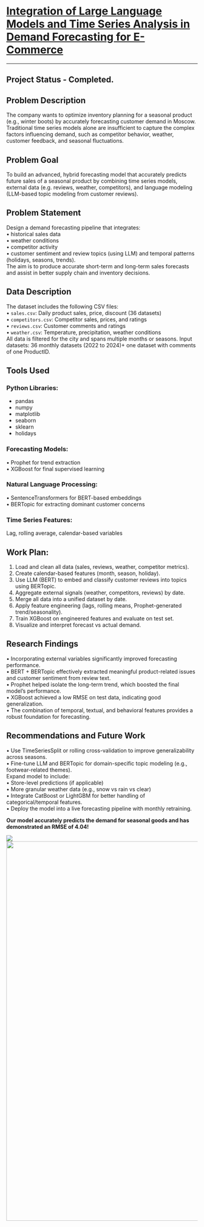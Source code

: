 # [Integration of Large Language Models and Time Series Analysis in Demand Forecasting for E-Commerce](https://github.com/)
________
## Project Status - Completed.

## Problem Description


The company wants to optimize inventory planning for a seasonal product (e.g., winter boots) by accurately forecasting customer demand in Moscow. Traditional time series models alone are insufficient to capture the complex factors influencing demand, such as competitor behavior, weather, customer feedback, and seasonal fluctuations.

## Problem Goal

To build an advanced, hybrid forecasting model that accurately predicts future sales of a seasonal product by combining time series models, external data (e.g. reviews, weather, competitors), and language modeling (LLM-based topic modeling from customer reviews).

## Problem Statement


Design a demand forecasting pipeline that integrates:\
	•	historical sales data\
	•	weather conditions\
	•	competitor activity\
	•	customer sentiment and review topics (using LLM) and temporal patterns (holidays, seasons, trends).\
The aim is to produce accurate short-term and long-term sales forecasts and assist in better supply chain and inventory decisions.

## Data Description

The dataset includes the following CSV files:\
	•	`sales.csv`: Daily product sales, price, discount (36 datasets)\
	•	`competitors.csv`: Competitor sales, prices, and ratings\
	•	`reviews.csv`: Customer comments and ratings\
	•	`weather.csv`: Temperature, precipitation, weather conditions\
	All data is filtered for the city and spans multiple months or seasons.
    Input datasets: 36 monthly datasets (2022 to 2024)+ one dataset with comments of one ProductID.

## Tools Used
### Python Libraries:
- pandas
- numpy
- matplotlib 
- seaborn
- sklearn
- holidays

### Forecasting Models:
• Prophet for trend extraction\
• XGBoost for final supervised learning
### Natural Language Processing:
•	SentenceTransformers for BERT-based embeddings\
•	BERTopic for extracting dominant customer concerns
### Time Series Features: 
Lag, rolling average, calendar-based variables

## Work Plan:
1.	Load and clean all data (sales, reviews, weather, competitor metrics).
2.	Create calendar-based features (month, season, holiday).
3.	Use LLM (BERT) to embed and classify customer reviews into topics using BERTopic.
4.	Aggregate external signals (weather, competitors, reviews) by date.
5.	Merge all data into a unified dataset by date.
6.	Apply feature engineering (lags, rolling means, Prophet-generated trend/seasonality).
7.	Train XGBoost on engineered features and evaluate on test set.
8.	Visualize and interpret forecast vs actual demand.

## Research Findings
•	Incorporating external variables significantly improved forecasting performance.\
•	BERT + BERTopic effectively extracted meaningful product-related issues and customer sentiment from review text.\
•	Prophet helped isolate the long-term trend, which boosted the final model’s performance.\
•	XGBoost achieved a low RMSE on test data, indicating good generalization.\
•	The combination of temporal, textual, and behavioral features provides a robust foundation for forecasting.

## Recommendations and Future Work
  •	Use TimeSeriesSplit or rolling cross-validation to improve generalizability across seasons.\
	•	Fine-tune LLM and BERTopic for domain-specific topic modeling (e.g., footwear-related themes).\
	  Expand model to include:\
	•	Store-level predictions (if applicable)\
	•	More granular weather data (e.g., snow vs rain vs clear)\
	•	Integrate CatBoost or LightGBM for better handling of categorical/temporal features.\
	•	Deploy the model into a live forecasting pipeline with monthly retraining.

**Our model accurately predicts the demand for seasonal goods and has demonstrated an RMSE of 4.04!**
<p class="aligncenter">
  <img src="https://ibb.co/vCVMFc2N"><img src="https://i.ibb.co/DPzjJ13B/result.png" width="1000">
</p>
